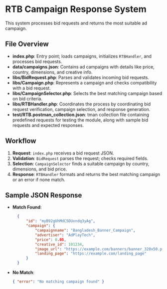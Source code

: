 # RTB Campaign Response System

This system processes bid requests and returns the most suitable ad campaign.

## File Overview

- **index.php**: Entry point; loads campaigns, initializes `RTBHandler`, and processes bid requests.
- **data/campaigns.json**: Contains ad campaigns with details like price, country, dimensions, and creative info.
- **libs/BidRequest.php**: Parses and validates incoming bid requests.
- **libs/Campaign.php**: Represents a campaign and checks compatibility with a bid request.
- **libs/CampaignSelector.php**: Selects the best matching campaign based on bid criteria.
- **libs/RTBHandler.php**: Coordinates the process by coordinating bid request verification, campaign selection, and response generation.
- **test/RTB.postman_collection.json**: tman collection file containing predefined requests for testing the module, along with sample bid requests and expected responses.

## Workflow

1. **Request**: `index.php` receives a bid request JSON.
2. **Validation**: `BidRequest` parses the request; checks required fields.
3. **Selection**: `CampaignSelector` finds a suitable campaign by country, dimensions, and bid price.
4. **Response**: `RTBHandler` formats and returns the best matching campaign or an error if none match.

## Sample JSON Response

- **Match Found**:
  ```json
    {
        "id": "myB92gUhMdC5DUxndq3yAg",
        "campaign": {
            "campaignname": "Bangladesh_Banner_Campaign",
            "advertiser": "AdPlayTech",
            "price": 0.05,
            "creative_id": 101234,
            "image_url": "https://example.com/banners/banner_320x50.png",
            "landing_page": "https://example.com/landing_page"
        }
    }
  ```
- **No Match**:
  ```json
  { "error": "No matching campaign found" }
  ```
